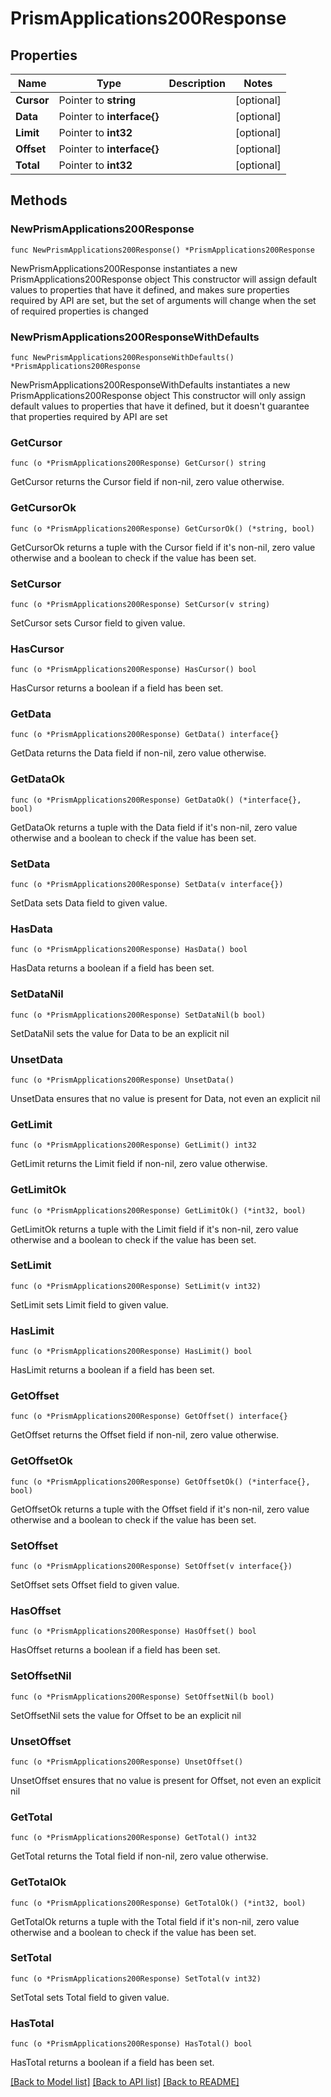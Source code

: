 # PrismApplications200Response

## Properties

Name | Type | Description | Notes
------------ | ------------- | ------------- | -------------
**Cursor** | Pointer to **string** |  | [optional] 
**Data** | Pointer to **interface{}** |  | [optional] 
**Limit** | Pointer to **int32** |  | [optional] 
**Offset** | Pointer to **interface{}** |  | [optional] 
**Total** | Pointer to **int32** |  | [optional] 

## Methods

### NewPrismApplications200Response

`func NewPrismApplications200Response() *PrismApplications200Response`

NewPrismApplications200Response instantiates a new PrismApplications200Response object
This constructor will assign default values to properties that have it defined,
and makes sure properties required by API are set, but the set of arguments
will change when the set of required properties is changed

### NewPrismApplications200ResponseWithDefaults

`func NewPrismApplications200ResponseWithDefaults() *PrismApplications200Response`

NewPrismApplications200ResponseWithDefaults instantiates a new PrismApplications200Response object
This constructor will only assign default values to properties that have it defined,
but it doesn't guarantee that properties required by API are set

### GetCursor

`func (o *PrismApplications200Response) GetCursor() string`

GetCursor returns the Cursor field if non-nil, zero value otherwise.

### GetCursorOk

`func (o *PrismApplications200Response) GetCursorOk() (*string, bool)`

GetCursorOk returns a tuple with the Cursor field if it's non-nil, zero value otherwise
and a boolean to check if the value has been set.

### SetCursor

`func (o *PrismApplications200Response) SetCursor(v string)`

SetCursor sets Cursor field to given value.

### HasCursor

`func (o *PrismApplications200Response) HasCursor() bool`

HasCursor returns a boolean if a field has been set.

### GetData

`func (o *PrismApplications200Response) GetData() interface{}`

GetData returns the Data field if non-nil, zero value otherwise.

### GetDataOk

`func (o *PrismApplications200Response) GetDataOk() (*interface{}, bool)`

GetDataOk returns a tuple with the Data field if it's non-nil, zero value otherwise
and a boolean to check if the value has been set.

### SetData

`func (o *PrismApplications200Response) SetData(v interface{})`

SetData sets Data field to given value.

### HasData

`func (o *PrismApplications200Response) HasData() bool`

HasData returns a boolean if a field has been set.

### SetDataNil

`func (o *PrismApplications200Response) SetDataNil(b bool)`

 SetDataNil sets the value for Data to be an explicit nil

### UnsetData
`func (o *PrismApplications200Response) UnsetData()`

UnsetData ensures that no value is present for Data, not even an explicit nil
### GetLimit

`func (o *PrismApplications200Response) GetLimit() int32`

GetLimit returns the Limit field if non-nil, zero value otherwise.

### GetLimitOk

`func (o *PrismApplications200Response) GetLimitOk() (*int32, bool)`

GetLimitOk returns a tuple with the Limit field if it's non-nil, zero value otherwise
and a boolean to check if the value has been set.

### SetLimit

`func (o *PrismApplications200Response) SetLimit(v int32)`

SetLimit sets Limit field to given value.

### HasLimit

`func (o *PrismApplications200Response) HasLimit() bool`

HasLimit returns a boolean if a field has been set.

### GetOffset

`func (o *PrismApplications200Response) GetOffset() interface{}`

GetOffset returns the Offset field if non-nil, zero value otherwise.

### GetOffsetOk

`func (o *PrismApplications200Response) GetOffsetOk() (*interface{}, bool)`

GetOffsetOk returns a tuple with the Offset field if it's non-nil, zero value otherwise
and a boolean to check if the value has been set.

### SetOffset

`func (o *PrismApplications200Response) SetOffset(v interface{})`

SetOffset sets Offset field to given value.

### HasOffset

`func (o *PrismApplications200Response) HasOffset() bool`

HasOffset returns a boolean if a field has been set.

### SetOffsetNil

`func (o *PrismApplications200Response) SetOffsetNil(b bool)`

 SetOffsetNil sets the value for Offset to be an explicit nil

### UnsetOffset
`func (o *PrismApplications200Response) UnsetOffset()`

UnsetOffset ensures that no value is present for Offset, not even an explicit nil
### GetTotal

`func (o *PrismApplications200Response) GetTotal() int32`

GetTotal returns the Total field if non-nil, zero value otherwise.

### GetTotalOk

`func (o *PrismApplications200Response) GetTotalOk() (*int32, bool)`

GetTotalOk returns a tuple with the Total field if it's non-nil, zero value otherwise
and a boolean to check if the value has been set.

### SetTotal

`func (o *PrismApplications200Response) SetTotal(v int32)`

SetTotal sets Total field to given value.

### HasTotal

`func (o *PrismApplications200Response) HasTotal() bool`

HasTotal returns a boolean if a field has been set.


[[Back to Model list]](../README.md#documentation-for-models) [[Back to API list]](../README.md#documentation-for-api-endpoints) [[Back to README]](../README.md)


